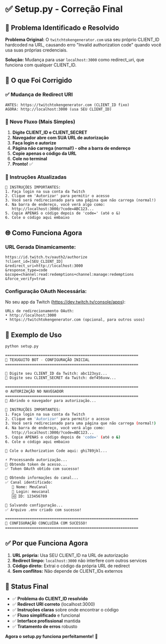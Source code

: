 # ✅ Setup.py - Correção Final

## 🎯 **Problema Identificado e Resolvido**

**Problema Original:** O `twitchtokengenerator.com` usa seu próprio CLIENT_ID hardcoded na URL, causando erro "Invalid authorization code" quando você usa suas próprias credenciais.

**Solução:** Mudança para usar `localhost:3000` como redirect_uri, que funciona com qualquer CLIENT_ID.

## 🔧 **O que Foi Corrigido**

### ✅ **Mudança de Redirect URI**
```
ANTES: https://twitchtokengenerator.com (CLIENT_ID fixo)
AGORA: http://localhost:3000 (usa SEU CLIENT_ID)
```

### 🎯 **Novo Fluxo (Mais Simples)**
1. **Digite CLIENT_ID e CLIENT_SECRET**
2. **Navegador abre com SUA URL de autorização**
3. **Faça login e autorize**
4. **Página não carrega (normal!) - olhe a barra de endereço**
5. **Copie apenas o código da URL**
6. **Cole no terminal**
7. **Pronto!** ✅

### 📝 **Instruções Atualizadas**
```
📝 INSTRUÇÕES IMPORTANTES:
1. Faça login na sua conta da Twitch
2. Clique em 'Autorizar' para permitir o acesso
3. Você será redirecionado para uma página que não carrega (normal!)
4. Na barra de endereço, você verá algo como:
   http://localhost:3000/?code=ABC123...
5. Copie APENAS o código depois de 'code=' (até o &)
6. Cole o código aqui embaixo
```

## 🌐 **Como Funciona Agora**

### URL Gerada Dinamicamente:
```
https://id.twitch.tv/oauth2/authorize
?client_id=[SEU_CLIENT_ID]
&redirect_uri=http://localhost:3000
&response_type=code
&scope=channel:read:redemptions+channel:manage:redemptions
&force_verify=true
```

### Configuração OAuth Necessária:
No seu app da Twitch (https://dev.twitch.tv/console/apps):
```
URLs de redirecionamento OAuth:
• http://localhost:3000
• https://twitchtokengenerator.com (opcional, para outros usos)
```

## 🚀 **Exemplo de Uso**

```bash
python setup.py

============================================================
🦡 TEXUGUITO BOT - CONFIGURAÇÃO INICIAL
============================================================

🔑 Digite seu CLIENT_ID da Twitch: abc123xyz...
🔐 Digite seu CLIENT_SECRET da Twitch: def456uvw...

============================================================
🌐 AUTORIZAÇÃO NO NAVEGADOR
============================================================
🔗 Abrindo o navegador para autorização...

📝 INSTRUÇÕES IMPORTANTES:
1. Faça login na sua conta da Twitch
2. Clique em 'Autorizar' para permitir o acesso
3. Você será redirecionado para uma página que não carrega (normal!)
4. Na barra de endereço, você verá algo como:
   http://localhost:3000/?code=ABC123...
5. Copie APENAS o código depois de 'code=' (até o &)
6. Cole o código aqui embaixo

🔐 Cole o Authorization Code aqui: ghi789jkl...

⚡ Processando autorização...
🔄 Obtendo token de acesso...
✅ Token OAuth obtido com sucesso!

📄 Obtendo informações do canal...
✅ Canal identificado:
   📄 Nome: MeuCanal
   🔖 Login: meucanal  
   🆔 ID: 123456789

💾 Salvando configuração...
✅ Arquivo .env criado com sucesso!

============================================================
🎉 CONFIGURAÇÃO CONCLUÍDA COM SUCESSO!
============================================================
```

## ✅ **Por que Funciona Agora**

1. **URL própria:** Usa SEU CLIENT_ID na URL de autorização
2. **Redirect limpo:** `localhost:3000` não interfere com outros services
3. **Código direto:** Extrai o código da própria URL de redirect
4. **Sem conflitos:** Não depende de CLIENT_IDs externos

## 🎉 **Status Final**

- ✅ **Problema do CLIENT_ID resolvido**
- ✅ **Redirect URI correto** (localhost:3000)
- ✅ **Instruções claras** sobre onde encontrar o código
- ✅ **Fluxo simplificado** e funcional
- ✅ **Interface profissional** mantida
- ✅ **Tratamento de erros** robusto

**Agora o setup.py funciona perfeitamente!** 🎊
